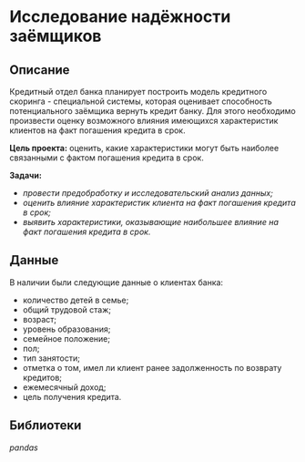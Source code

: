 # Исследование надёжности заёмщиков
## Описание
Кредитный отдел банка планирует построить модель кредитного скоринга - специальной системы, которая оценивает способность потенциального заёмщика вернуть кредит банку. Для этого необходимо произвести оценку возможного влияния имеющихся характеристик клиентов на факт погашения кредита в срок.

**Цель проекта:** оценить, какие характеристики могут быть наиболее связанными с фактом погашения кредита в срок. 

**Задачи:**

- *провести предобработку и исследовательский анализ данных;*
- *оценить влияние характеристик клиента на факт погашения кредита в срок;*
- *выявить характеристики, оказывающие наибольшее влияние на факт погашения кредита в срок.*

## Данные

В наличии были следующие данные о клиентах банка:

- количество детей в семье;
- общий трудовой стаж;
- возраст;
- уровень образования;
- семейное положение;
- пол;
- тип занятости;
- отметка о том, имел ли клиент ранее задолженность по возврату кредитов;
- ежемесячный доход;
- цель получения кредита.

## Библиотеки
*pandas*
